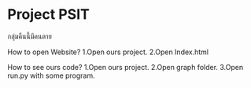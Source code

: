 # Project PSIT
กลุ่มคืนนี้มีคนตาย

How to open Website?
    1.Open ours project.
    2.Open Index.html


How to see ours code?
    1.Open ours project.
    2.Open graph folder.
    3.Open run.py with some program.


